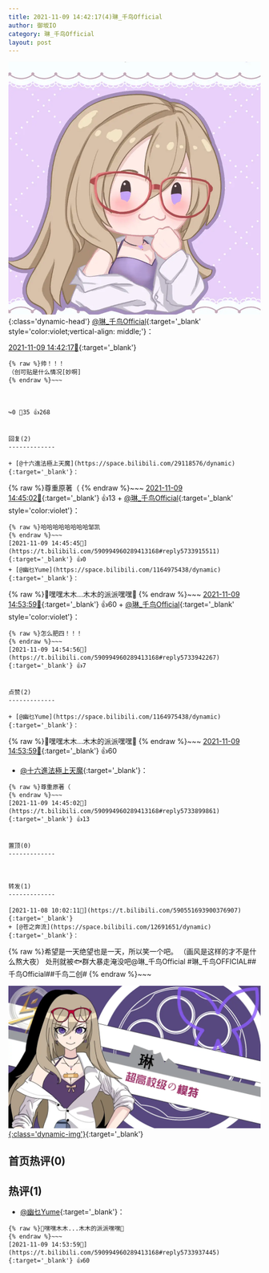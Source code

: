 ```yaml
---
title: 2021-11-09 14:42:17(4)琳_千鸟Official
author: 御坂IO
category: 琳_千鸟Official
layout: post
---
```


![img](/images/c0a88f85ebd0d056f37b114e0748e69556c8b488.jpg){:class='dynamic-head'}
[@琳_千鸟Official](https://space.bilibili.com/1620923329/dynamic){:target='_blank' style='color:violet;vertical-align: middle;'}：

[2021-11-09 14:42:17🔗](https://t.bilibili.com/590994960289413168){:target='_blank'}

~~~
{% raw %}帅！！！
（创可贴是什么情况[妙啊]
{% endraw %}~~~



↪️0 💬35 👍268


回复(2)
-------------

+ [@十六進法極上天魔](https://space.bilibili.com/29118576/dynamic){:target='_blank'}：
~~~
{% raw %}尊重原著（
{% endraw %}~~~
[2021-11-09 14:45:02🔗](https://t.bilibili.com/590994960289413168#reply5733899861){:target='_blank'} 👍13
    + [@琳_千鸟Official](https://space.bilibili.com/1620923329/dynamic){:target='_blank' style='color:violet'}：
~~~
{% raw %}哈哈哈哈哈哈哈哈邹凯
{% endraw %}~~~
[2021-11-09 14:45:45🔗](https://t.bilibili.com/590994960289413168#reply5733915511){:target='_blank'} 👍0
+ [@幽乜Yume](https://space.bilibili.com/1164975438/dynamic){:target='_blank'}：
~~~
{% raw %}🤤嘿嘿木木...木木的派派嘿嘿🤤
{% endraw %}~~~
[2021-11-09 14:53:59🔗](https://t.bilibili.com/590994960289413168#reply5733937445){:target='_blank'} 👍60
    + [@琳_千鸟Official](https://space.bilibili.com/1620923329/dynamic){:target='_blank' style='color:violet'}：
~~~
{% raw %}怎么肥四！！！
{% endraw %}~~~
[2021-11-09 14:54:56🔗](https://t.bilibili.com/590994960289413168#reply5733942267){:target='_blank'} 👍7


点赞(2)
-------------

+ [@幽乜Yume](https://space.bilibili.com/1164975438/dynamic){:target='_blank'}：
~~~
{% raw %}🤤嘿嘿木木...木木的派派嘿嘿🤤
{% endraw %}~~~
[2021-11-09 14:53:59🔗](https://t.bilibili.com/590994960289413168#reply5733937445){:target='_blank'} 👍60
+ [@十六進法極上天魔](https://space.bilibili.com/29118576/dynamic){:target='_blank'}：
~~~
{% raw %}尊重原著（
{% endraw %}~~~
[2021-11-09 14:45:02🔗](https://t.bilibili.com/590994960289413168#reply5733899861){:target='_blank'} 👍13


置顶(0)
-------------



转发(1)
-------------

[2021-11-08 10:02:11🔗](https://t.bilibili.com/590551693900376907){:target='_blank'}
+ [@苍之奔流](https://space.bilibili.com/12691651/dynamic){:target='_blank'}：
~~~
{% raw %}希望是一天绝望也是一天，所以笑一个吧。
（画风是这样的才不是什么熬大夜）
处刑就被🐟群大暴走淹没吧@琳_千鸟Official #琳_千鸟OFFICIAL##千鸟Official##千鸟二创#
{% endraw %}~~~


[![img](/images/0d792b363045c20f18dad90e3e7b57c9d9b6a61c.jpg){:class='dynamic-img'}](/images/0d792b363045c20f18dad90e3e7b57c9d9b6a61c.jpg){:target='_blank'}




首页热评(0)
-------------



热评(1)
-------------

+ [@幽乜Yume](https://space.bilibili.com/1164975438/dynamic){:target='_blank'}：
~~~
{% raw %}🤤嘿嘿木木...木木的派派嘿嘿🤤
{% endraw %}~~~
[2021-11-09 14:53:59🔗](https://t.bilibili.com/590994960289413168#reply5733937445){:target='_blank'} 👍60


